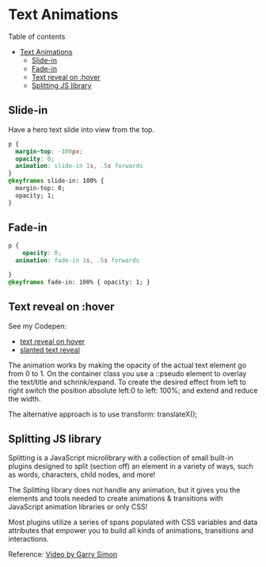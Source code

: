 # Text Animations
Table of contents
- [Text Animations](#text-animations)
  - [Slide-in](#slide-in)
  - [Fade-in](#fade-in)
  - [Text reveal on :hover](#text-reveal-on-hover)
  - [Splitting JS library](#splitting-js-library)

## Slide-in
Have a hero text slide into view from the top.
```CSS
p {
  margin-top: -100px;
  opacity: 0;
  animation: slide-in 1s, .5s forwards
}
@keyframes slide-in: 100% { 
  margin-top: 0; 
  opacity; 1;
} 
```
## Fade-in
```CSS
p {
	opacity: 0;
  animation: fade-in 1s, .5s forwards

}
@keyframes fade-in: 100% { opacity: 1; } 
```
## Text reveal on :hover
See my Codepen:
- [text reveal on hover](https://codepen.io/jorishr/pen/VwwXzNg)
- [slanted text reveal](https://codepen.io/jorishr/pen/wvvyrjr)

The animation works by making the opacity of the actual text element go from 0 to 1. On the container class you use a ::pseudo element to overlay the text/title and schrink/expand. To create the desired effect from left to right switch the position absolute left:0 to left: 100%; and extend and reduce the width.

The alternative approach is to use transform: translateX();

## Splitting JS library
Splitting is a JavaScript microlibrary with a collection of small built-in plugins designed to split (section off) an element in a variety of ways, such as words, characters, child nodes, and more!

The Splitting library does not handle any animation, but it gives you the elements and tools needed to create animations & transitions with JavaScript animation libraries or only CSS! 

Most plugins utilize a series of spans populated with CSS variables and data attributes that empower you to build all kinds of animations, transitions and interactions.

Reference: [Video by Garry Simon](https://www.youtube.com/watch?v=ySrbvSf0xiA)